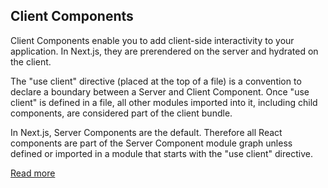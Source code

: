 ## Client Components
Client Components enable you to add client-side interactivity to your application. In Next.js, they are prerendered on the server and hydrated on the client.

The "use client" directive (placed at the top of a file) is a convention to declare a boundary between a Server and Client Component.
Once "use client" is defined in a file, all other modules imported into it, including child components, are considered part of the client bundle.

In Next.js, Server Components are the default. Therefore all React components are part of the Server Component module graph unless defined or imported in a module that starts with the "use client" directive.

[Read more](https://beta.nextjs.org/docs/rendering/server-and-client-components#client-components)